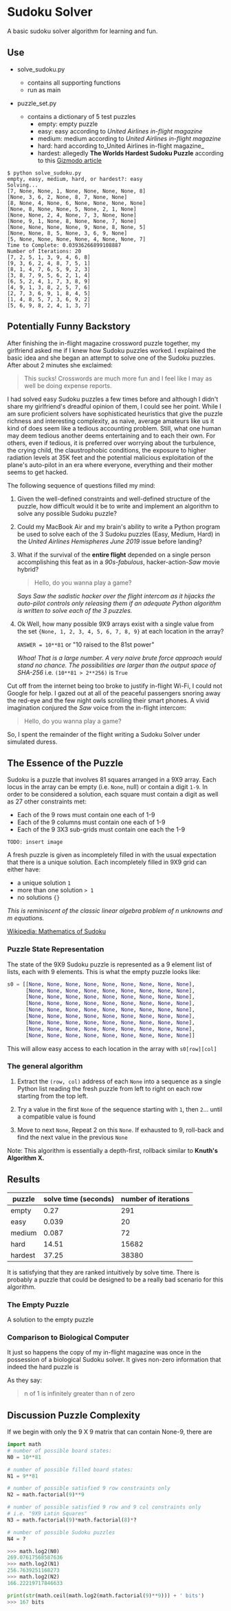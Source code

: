 # Sudoku Solver

A basic sudoku solver algorithm for learning and fun.
## Use

* solve_sudoku.py
  * contains all supporting functions
  * run as main


* puzzle_set.py
  * contains a dictionary of 5 test puzzles
    * empty: empty puzzle
    * easy: easy according to _United Airlines in-flight magazine_
    * medium: medium according to _United Airlines in-flight magazine_
    * hard: hard according to_United Airlines in-flight magazine_
    * hardest: allegedly **The Worlds Hardest Sudoku Puzzle** according to this
    [Gizmodo article](https://gizmodo.com/can-you-solve-the-10-hardest-logic-puzzles-ever-created-1064112665)

```console
$ python solve_sudoku.py
empty, easy, medium, hard, or hardest?: easy
Solving...
[7, None, None, 1, None, None, None, None, 8]
[None, 3, 6, 2, None, 8, 7, None, None]
[8, None, 4, None, 6, None, None, None, None]
[None, 8, None, None, 5, None, 2, 1, None]
[None, None, 2, 4, None, 7, 3, None, None]
[None, 9, 1, None, 8, None, None, 7, None]
[None, None, None, None, 9, None, 8, None, 5]
[None, None, 8, 5, None, 3, 6, 9, None]
[5, None, None, None, None, 4, None, None, 7]
Time to Complete: 0.03936266899108887
Number of Iterations: 20
[7, 2, 5, 1, 3, 9, 4, 6, 8]
[9, 3, 6, 2, 4, 8, 7, 5, 1]
[8, 1, 4, 7, 6, 5, 9, 2, 3]
[3, 8, 7, 9, 5, 6, 2, 1, 4]
[6, 5, 2, 4, 1, 7, 3, 8, 9]
[4, 9, 1, 3, 8, 2, 5, 7, 6]
[2, 7, 3, 6, 9, 1, 8, 4, 5]
[1, 4, 8, 5, 7, 3, 6, 9, 2]
[5, 6, 9, 8, 2, 4, 1, 3, 7]
```
## Potentially Funny Backstory

After finishing the in-flight magazine crossword puzzle together,
my girlfriend asked me if I knew how Sudoku puzzles worked.
I explained the basic idea and she began an attempt to
solve one of the Sudoku puzzles. After about 2 minutes she exclaimed:

> This sucks! Crosswords are much more fun and I feel like I may as well be doing expense reports.

I had solved easy Sudoku puzzles a few times before and although I didn't share my girlfriend's dreadful opinion of them, 
I could see her point. While I am sure proficient solvers have sophisticated heuristics that give the puzzle richness and interesting complexity, as naive, average amateurs like us it kind of
does seem like a tedious accounting problem.  Still, what one human may deem tedious another deems entertaining and to each their own. For others, even if tedious, it is preferred over worrying about the turbulence, the crying child, the claustrophobic conditions, the exposure to higher radiation levels at 35K feet and the potential malicious exploitation of the plane's auto-pilot in an era where everyone, everything and their mother seems to get hacked.

The following sequence of questions filled my mind:

1. Given the well-defined constraints and well-defined structure of the puzzle, how
difficult would it be to write and implement an algorithm to solve any possible Sudoku puzzle?

2. Could my MacBook Air and my brain's ability to write a Python program be used to solve each of the 3 Sudoku puzzles (Easy, Medium, Hard) in the _United Airlines Hemispheres June 2019_ issue before landing?

3. What if the survival of the **entire flight** depended on a single person accomplishing this feat as in a _90s-fabulous_, hacker-action-_Saw_ movie hybrid? 

    > Hello, do you wanna play a game?
    
    _Says Saw the sadistic hacker over the flight intercom as it hijacks the auto-pilot controls only releasing them if an adequate Python algorithm is written to solve each of the 3 puzzles._

4. Ok Well, how many possible 9X9 arrays exist with a single value from the set `{None, 1, 2, 3, 4, 5, 6, 7, 8, 9}` at each location in the array? 
   
    `ANSWER = 10**81` or "10 raised to the 81st power"

    _Whoa! That is a large number. A very naive brute force approach would stand no chance.
    The possibilities are larger than the output space of SHA-256_ i.e. `(10**81 > 2**256)` is `True`



Cut off from the internet being too broke to justify in-flight Wi-Fi, I could not Google for help. I gazed out at all of the peaceful passengers snoring away the red-eye and the few night owls scrolling their smart phones. A vivid imagination conjured the _Saw_ voice from the in-flight intercom:

> Hello, do you wanna play a game?

So, I spent the remainder of the flight writing a Sudoku Solver under simulated duress.

## The Essence of the Puzzle

Sudoku is a puzzle that involves 81 squares arranged in a 9X9 array.
Each locus in the array can be empty (i.e. `None`, null) or contain a digit `1-9`.
In order to be considered a solution, each square must contain a digit as well as 27 other constraints met:

+ Each of the 9 rows must contain one each of 1-9
+ Each of the 9 columns must contain one each of 1-9
+ Each of the 9 3X3 sub-grids must contain one each the 1-9

`TODO: insert image`
 
A fresh puzzle is given as incompletely filled in with the usual expectation that there is a unique solution. Each incompletely filled in 9X9 grid can either have:

* a unique solution `1`
* more than one solution `> 1`
* no solutions `{}`

_This is reminiscent of the classic linear algebra problem of n unknowns and m equations._
 
[Wikipedia: Mathematics of Sudoku](https://en.wikipedia.org/wiki/Mathematics_of_Sudoku)

### Puzzle State Representation

The state of the 9X9 Sudoku puzzle is represented as a 9 element list of lists, each with 9 elements. This is what the empty puzzle looks like:

```python
s0 = [[None, None, None, None, None, None, None, None, None],
      [None, None, None, None, None, None, None, None, None],
      [None, None, None, None, None, None, None, None, None],
      [None, None, None, None, None, None, None, None, None],
      [None, None, None, None, None, None, None, None, None],
      [None, None, None, None, None, None, None, None, None],
      [None, None, None, None, None, None, None, None, None],
      [None, None, None, None, None, None, None, None, None],
      [None, None, None, None, None, None, None, None, None]]
```
This will allow easy access to each location in the array with `s0[row][col]`

### The general algorithm

1. Extract the `(row, col)` address of each `None` into a sequence as a single Python list reading the fresh puzzle from left to right on each row starting from the top left.

2. Try a value in the first `None` of the sequence starting with `1`, then `2`... until a compatible value is found

3. Move to next `None`, Repeat 2 on this `None`. If exhausted to 9, roll-back and find the next value in the previous `None`

Note: This algorithm is essentially a depth-first, rollback similar to **Knuth's Algorithm X.**


## Results

|puzzle|solve time (seconds)| number of iterations|
|------|---------|----|
|empty| 0.27 | 291 |
|easy | 0.039  | 20  |
|medium|0.087  | 72  |
|hard  |14.51 | 15682  |
|hardest|37.25|38380|

It is satisfying that they are ranked intuitively by solve time. There is probably a puzzle that could be designed to be a really bad scenario for this algorithm.

### The Empty Puzzle

A solution to the empty puzzle 


### Comparison to Biological Computer

It just so happens the copy of my in-flight magazine was once in the possession of a biological Sudoku solver. It gives non-zero information that indeed the hard puzzle is 

As they say:

> n of 1 is infinitely greater than n of zero

## Discussion Puzzle Complexity
If we begin with only the 9 X 9 matrix that can contain None-9, there are

```python
import math
# number of possible board states:
N0 = 10**81

# number of possible filled board states:
N1 = 9**81

# number of possible satisfied 9 row constraints only
N2 = math.factorial(9)**9

# number of possible satisfied 9 row and 9 col constraints only
# i.e. "9X9 Latin Squares"
N3 = math.factorial(9)*math.factorial(8)*?

# number of possible Sudoku puzzles
N4 = ?

```


```python
>>> math.log2(N0)
269.07617568587636
>>> math.log2(N1)
256.7639251168273
>>> math.log2(N2)
166.22219717846633

print(str(math.ceil(math.log2(math.factorial(9)**9))) + ' bits')
>>> 167 bits
```



